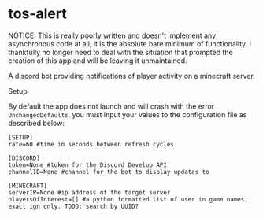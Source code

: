 # tos-alert

NOTICE: This is really poorly written and doesn't implement any asynchronous code at all, it is the absolute bare minimum of functionality. I thankfully no longer need to deal with the situation that prompted the creation of this app and will be leaving it unmaintained. 

A discord bot providing notifications of player activity on a minecraft server.

Setup

By default the app does not launch and will crash with the error ``` UnchangedDefaults ```, you must input your values to the configuration file as described below:
```
[SETUP]
rate=60 #time in seconds between refresh cycles

[DISCORD]
token=None #token for the Discord Develop API
channelID=None #channel for the bot to display updates to

[MINECRAFT]
serverIP=None #ip address of the target server
playersOfInterest=[] #a python formatted list of user in game names, exact ign only. TODO: search by UUID?
```
